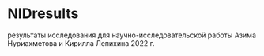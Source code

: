 # NIDresults
результаты исследования для научно-исследовательской работы Азима Нуриахметова и Кирилла Лепихина 2022 г.
